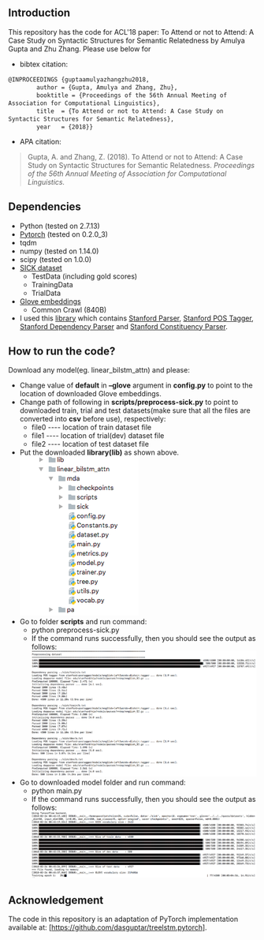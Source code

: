 ## Introduction
This repository has the code for ACL'18 paper: To Attend or not to Attend: A Case Study on Syntactic Structures for Semantic Relatedness by Amulya Gupta and Zhu Zhang.
Please use below for
* bibtex citation:
<pre lang="bibtex"><code>@INPROCEEDINGS {guptaamulyazhangzhu2018,
		author = {Gupta, Amulya and Zhang, Zhu},
		booktitle = {Proceedings of the 56th Annual Meeting of Association for Computational Linguistics},
		title  = {To Attend or not to Attend: A Case Study on Syntactic Structures for Semantic Relatedness},
		year   = {2018}}
</code></pre>
* APA citation:
> Gupta, A. and Zhang, Z. (2018). To Attend or not to Attend: A Case Study on Syntactic Structures for Semantic Relatedness. *Proceedings of the 56th Annual Meeting of Association for Computational Linguistics.*

## Dependencies
* Python (tested on 2.7.13)
* [Pytorch](http://pytorch.org/) (tested on 0.2.0_3)
* tqdm
* numpy (tested on 1.14.0)
* scipy (tested on 1.0.0)
* [SICK dataset](http://alt.qcri.org/semeval2014/task1/index.php?id=data-and-tools)
	* TestData (including gold scores)
	* TrainingData
	* TrialData
* [Glove embeddings](https://nlp.stanford.edu/projects/glove/)
	* Common Crawl (840B)
* I used this [library](https://iastate.box.com/s/o1izis36zlfsxvu8tzw5ij745xwbrcu9) which contains [Stanford Parser](http://nlp.stanford.edu/software/lex-parser.shtml), [Stanford POS Tagger](http://nlp.stanford.edu/software/tagger.shtml), [Stanford Dependency Parser](http://nlp.stanford.edu/software/nndep.shtml) and [Stanford Constituency Parser](https://nlp.stanford.edu/software/srparser.html).

## How to run the code?
Download any model(eg. linear_bilstm_attn) and please:
* Change value of  **default** in **–glove** argument in **config.py** to point to the location of downloaded Glove embeddings.
* Change path of following in **scripts/preprocess-sick.py** to point to downloaded train, trial and test datasets(make sure that all the files are converted into **csv** before use), respectively:
	* file0 ---- location of train dataset file
	* file1 ---- location of trial(dev) dataset file
	* file2 ---- location of test dataset file
* Put the downloaded **library(lib)** as shown above.
![file_structure](./markup_imgs/file_structure.png)
* Go to folder **scripts** and run command:
	* python preprocess-sick.py
	* If the command runs successfully, then you should see the output as follows:
	  ![conf1](https://github.com/amulyahwr/acl2018/blob/master/markup_imgs/conf1.png)
* Go to downloaded model folder and run command:
	* python main.py
	* If the command runs successfully, then you should see the output as follows:
	  ![conf2](https://github.com/amulyahwr/acl2018/blob/master/markup_imgs/conf2.png)

## Acknowledgement
The code in this repository is an adaptation of PyTorch implementation available at: [https://github.com/dasguptar/treelstm.pytorch].
